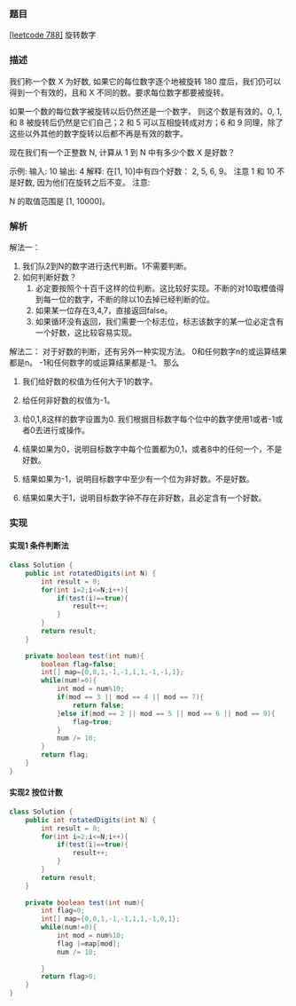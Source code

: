 ### 题目

[[leetcode 788]](https://leetcode-cn.com/problems/rotated-digits/) 旋转数字

### 描述

我们称一个数 X 为好数, 如果它的每位数字逐个地被旋转 180 度后，我们仍可以得到一个有效的，且和 X 不同的数。要求每位数字都要被旋转。

如果一个数的每位数字被旋转以后仍然还是一个数字， 则这个数是有效的。0, 1, 和 8 被旋转后仍然是它们自己；2 和 5 可以互相旋转成对方；6 和 9 同理，除了这些以外其他的数字旋转以后都不再是有效的数字。

现在我们有一个正整数 N, 计算从 1 到 N 中有多少个数 X 是好数？

示例:
输入: 10
输出: 4
解释: 
在[1, 10]中有四个好数： 2, 5, 6, 9。
注意 1 和 10 不是好数, 因为他们在旋转之后不变。
注意:

N 的取值范围是 [1, 10000]。

### 解析

解法一：


1. 我们队2到N的数字进行迭代判断。1不需要判断。
2. 如何判断好数？
   1. 必定要按照个十百千这样的位判断。这比较好实现。不断的对10取模值得到每一位的数字，不断的除以10去掉已经判断的位。
   2. 如果某一位存在3,4,7，直接返回false。
   3. 如果循环没有返回，我们需要一个标志位，标志该数字的某一位必定含有一个好数，这比较容易实现。

解法二：
对于好数的判断，还有另外一种实现方法。
0和任何数字n的或运算结果都是n。
-1和任何数字的或运算结果都是-1。
那么
1. 我们给好数的权值为任何大于1的数字。
2. 给任何非好数的权值为-1。
3. 给0,1,8这样的数字设置为0.
我们根据目标数字每个位中的数字使用1或者-1或者0去进行或操作。

1. 结果如果为0，说明目标数字中每个位置都为0,1，或者8中的任何一个，不是好数。
2. 结果如果为-1，说明目标数字中至少有一个位为非好数。不是好数。
3. 结果如果大于1，说明目标数字钟不存在非好数，且必定含有一个好数。

### 实现

#### 实现1 条件判断法

```java
class Solution {
    public int rotatedDigits(int N) {
        int result = 0;
        for(int i=2;i<=N;i++){
            if(test(i)==true){
                result++;
            }
        }
        return result;
    }
    
    private boolean test(int num){
        boolean flag=false;
        int[] map={0,0,1,-1,-1,1,1,-1,-1,1};
        while(num!=0){
            int mod = num%10;
            if(mod == 3 || mod == 4 || mod == 7){
                return false;
            }else if(mod == 2 || mod == 5 || mod == 6 || mod == 9){
                flag=true;
            }
            num /= 10;
        }
        return flag;
    }
}
```

#### 实现2 按位计数

```java
class Solution {
    public int rotatedDigits(int N) {
        int result = 0;
        for(int i=2;i<=N;i++){
            if(test(i)==true){
                result++;
            }
        }
        return result;
    }
    
    private boolean test(int num){
        int flag=0;
        int[] map={0,0,1,-1,-1,1,1,-1,0,1};
        while(num!=0){
            int mod = num%10;
            flag |=map[mod];
            num /= 10;
            
        }
        return flag>0;
    }
}
```


